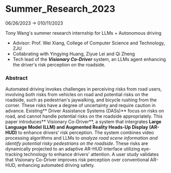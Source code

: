 # Summer_Research_2023
06/26/2023 -> 010/11/2023

Tony Wang's summer research internship for LLMs + Autonomous driving
- Advisor: Prof. Wei Xiang, College of Computer Science and Technology, ZJU
- Collabrating with Yingying Huang, Ziyue Lei and Qi Zheng
- Tech lead of the ***Visionary Co-Driver*** system, an LLMs agent enhancing the driver's risk perception on the roadside. 
### Abstract
Automated driving invokes challenges in perceiving risks from road users, involving both risks from vehicles on road and potential risks on the roadside, such as pedestrian's jaywalking, and bicycle rushing from the corner. These risks have a degree of uncertainty and require caution in advance. Existing** Driver Assistance Systems (DASs)** focus on risks on road, and cannot handle potential risks on the roadside appropriately. This paper introduces** Visionary Co-Driver**, a system that intergrates **Large Language Model (LLM) and Augmented Reality Heads-Up Display (AR-HUD)** to enhance drivers' risk perception. The system combines video processing algorithms and LLMs to _analyze road scene information and identify potential risky pedestrians on the roadside_. These risks are dynamically projected to an adaptive AR-HUD interface utilizing eye-tracking technology to enhance drivers' attention. A user study validates that Visionary Co-Driver improves risk perception over conventional AR-HUD, enhancing automated driving safety.


